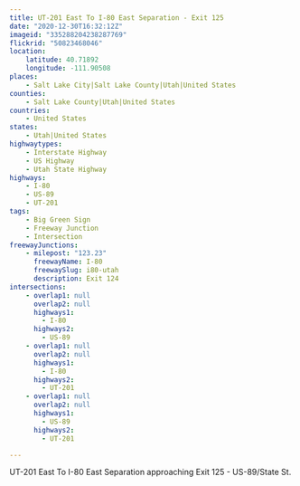 ```yaml
---
title: UT-201 East To I-80 East Separation - Exit 125
date: "2020-12-30T16:32:12Z"
imageid: "335288204238287769"
flickrid: "50823468046"
location:
    latitude: 40.71892
    longitude: -111.90508
places:
    - Salt Lake City|Salt Lake County|Utah|United States
counties:
    - Salt Lake County|Utah|United States
countries:
    - United States
states:
    - Utah|United States
highwaytypes:
    - Interstate Highway
    - US Highway
    - Utah State Highway
highways:
    - I-80
    - US-89
    - UT-201
tags:
    - Big Green Sign
    - Freeway Junction
    - Intersection
freewayJunctions:
    - milepost: "123.23"
      freewayName: I-80
      freewaySlug: i80-utah
      description: Exit 124
intersections:
    - overlap1: null
      overlap2: null
      highways1:
        - I-80
      highways2:
        - US-89
    - overlap1: null
      overlap2: null
      highways1:
        - I-80
      highways2:
        - UT-201
    - overlap1: null
      overlap2: null
      highways1:
        - US-89
      highways2:
        - UT-201

---
```

UT-201 East To I-80 East Separation approaching Exit 125 - US-89/State St.